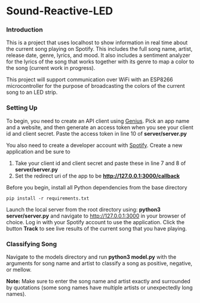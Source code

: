 # Sound-Reactive-LED

### Introduction

This is a project that uses localhost to show information in real time about the current song playing on Spotify. This includes the full song name, artist, release date, genre, lyrics, and mood. It also includes a sentiment analyzer for the lyrics of the song that works together with its genre to map a color to the song (current work in progress).

This project will support communication over WiFi with an ESP8266 microcontroller for the purpose of broadcasting the colors of the current song to an LED strip.

### Setting Up

To begin, you need to create an API client using [Genius](https://genius.com/developers). Pick an app name and a website, and then generate an access token when you see your client id and client secret. Paste the access token in line 10 of **server/server.py**

You also need to create a developer account with [Spotify](https://developer.spotify.com/dashboard/login). Create a new application and be sure to 
1. Take your client id and client secret and paste these in line 7 and 8 of **server/server.py**
2. Set the redirect uri of the app to be **http://127.0.0.1:3000/callback**

Before you begin, install all Python dependencies from the base directory

```pip install -r requirements.txt```

Launch the local server from the root directory using: **python3 server/server.py** and navigate to http://127.0.0.1:3000 in your browser of choice. Log in with your Spotify account to use the application. Click the button **Track** to see live results of the current song that you have playing.

### Classifying Song

Navigate to the models directory and run **python3 model.py** with the arguments for song name and artist to classify a song as positive, negative, or mellow.

**Note:** Make sure to enter the song name and artist exactly and surrounded by quotations (some song names have multiple artists or unexpectedly long names).
